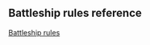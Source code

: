 ## Battleship rules reference

[Battleship rules](https://www.hasbro.com/common/instruct/battleship.pdf)
